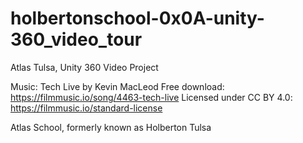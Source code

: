 # holbertonschool-0x0A-unity-360_video_tour
Atlas Tulsa, Unity 360 Video Project



Music: Tech Live by Kevin MacLeod
Free download: https://filmmusic.io/song/4463-tech-live
Licensed under CC BY 4.0: https://filmmusic.io/standard-license


Atlas School, formerly known as Holberton Tulsa